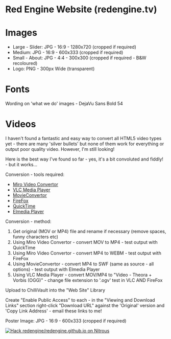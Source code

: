 Red Engine Website (redengine.tv)
=================================


Images
======

+ Large - Slider: JPG - 16:9 - 1280x720 (cropped if required)
+ Medium: JPG - 16:9 - 600x333 (cropped if required)
+ Small - About: JPG - 4:4 - 300x300 (cropped if required - B&W recoloured)
+ Logo: PNG - 300px Wide (transparent)


Fonts
=====

Wording on 'what we do' images - DejaVu Sans Bold 54


Videos
====== 

I haven't found a fantastic and easy way to convert all HTML5 video types yet - there are many 'silver bullets' but none of them work for everything or output poor quality video.  However, I'm still looking!  

Here is the best way I've found so far - yes, it's a bit convoluted and fiddly! - but it works...

Conversion - tools required:
  + [Miro Video Convertor](http://www.mirovideoconverter.com/)
  + [VLC Media Player](http://www.videolan.org/index.html)
  + [MovieConvertor](https://itunes.apple.com/gb/app/movieconverter/id413883804?mt=12)
  + [FireFox](https://www.mozilla.org/en-US/firefox/new/)
  + [QuickTime](http://www.apple.com/quicktime/download/)
  + [Elmedia Player](http://mac.eltima.com/media-player.html)
    
Conversion - method:
  1. Get original (MOV or MP4) file and rename if necessary (remove spaces, funny characters etc)
  2. Using Miro Video Convertor - convert MOV to MP4 - test output with QuickTime
  3. Using Miro Video Convertor - convert MP4 to WEBM - test output with FireFox
  4. Using MovieConvertor - convert MP4 to SWF (same as source - all options) - test output with Elmedia Player
  5. Using VLC Media Player - convert MOV/MP4 to "Video - Theora + Vorbis (OGG)" - change file extension to '.ogv' test in VLC AND FireFox
    
Upload to ChilliVault into the "Web Site" Library

Create "Enable Public Access" to each - in the "Viewing and Download Links" section right-click "Download URL" against the 'Original' version and 'Copy Link Address' - email these links to me!

Poster Image: JPG - 16:9 - 600x333 (cropped if required)
  
  
[![Hack redengine/redengine.github.io on Nitrous](https://d3o0mnbgv6k92a.cloudfront.net/assets/hack-l-v1-4b6757c3247e3c50314390ece34cdb11.png)](https://www.nitrous.io/hack_button?source=embed&runtime=rails&repo=redengine%2Fredengine.github.io&file_to_open=https%3A%2F%2Fgithub.com%2Fredengine%2Fredengine.github.io%2Fblob%2Fmaster%2FREADME.md)
  